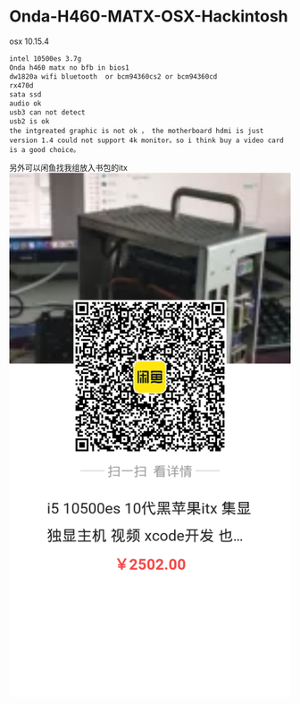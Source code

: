 # Onda-H460-MATX-OSX-Hackintosh

osx 10.15.4 

    intel 10500es 3.7g 
    Onda h460 matx no bfb in bios1
    dw1820a wifi bluetooth  or bcm94360cs2 or bcm94360cd
    rx470d
    sata ssd
    audio ok
    usb3 can not detect
    usb2 is ok
    the intgreated graphic is not ok ， the motherboard hdmi is just version 1.4 could not support 4k monitor。so i think buy a video card is a good choice。
    
另外可以闲鱼找我组放入书包的itx
![10500es 放入书包itx](./xianyu.jpg)